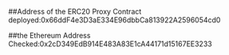 ##Address of the ERC20 Proxy Contract deployed:0x66ddF4e3D3aE334E96dbbCa813922A2596054cd0

##the Ethereum Address Checked:0x2cD349EdB914E483A83E1cA44171d15167EE3233